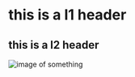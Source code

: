 # this is a l1 header
## this is a l2 header
![image of something](https://octodex.github.com/images/yaktocat.png)
